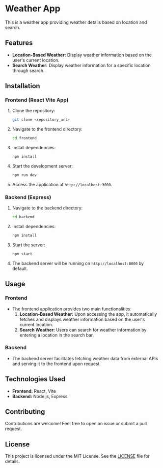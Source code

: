 # Weather App

This is a weather app providing weather details based on location and search.

## Features

- **Location-Based Weather:** Display weather information based on the user's current location.
- **Search Weather:** Display weather information for a specific location through search.

## Installation

### Frontend (React Vite App)

1. Clone the repository:

    ```bash
    git clone <repository_url>
    ```

2. Navigate to the frontend directory:

    ```bash
    cd frontend
    ```

3. Install dependencies:

    ```bash
    npm install
    ```

4. Start the development server:

    ```bash
    npm run dev
    ```

5. Access the application at `http://localhost:3000`.

### Backend (Express)

1. Navigate to the backend directory:

    ```bash
    cd backend
    ```

2. Install dependencies:

    ```bash
    npm install
    ```

3. Start the server:

    ```bash
    npm start
    ```

4. The backend server will be running on `http://localhost:8000` by default.

## Usage

### Frontend

- The frontend application provides two main functionalities:
  1. **Location-Based Weather:** Upon accessing the app, it automatically fetches and displays weather information based on the user's current location.
  2. **Search Weather:** Users can search for weather information by entering a location in the search bar.

### Backend

- The backend server facilitates fetching weather data from external APIs and serving it to the frontend upon request.

## Technologies Used

- **Frontend:** React, Vite
- **Backend:** Node.js, Express

## Contributing

Contributions are welcome! Feel free to open an issue or submit a pull request.

## License

This project is licensed under the MIT License. See the [LICENSE](LICENSE) file for details.
